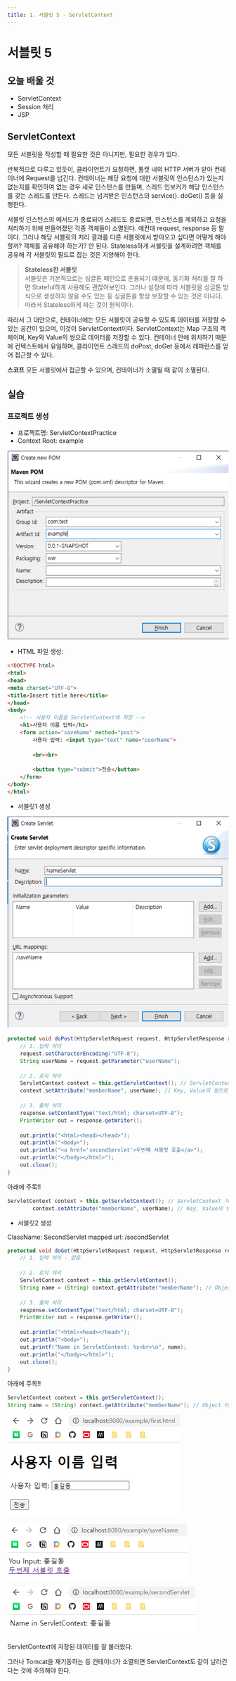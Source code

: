 ```yaml
---
title: 1. 서블릿 5 - ServletContext
---
```


# 서블릿 5

## 오늘 배울 것

- ServletContext
- Session 처리
- JSP

## ServletContext

모든 서블릿을 작성할 때 필요한 것은 아니지만, 필요한 경우가 있다.

반복적으로 다루고 있듯이, 클라이언트가 요청하면, 톰캣 내의 HTTP 서버가 받아 컨테이너에 Request를 넘긴다. 컨테이너는 해당 요청에 대한 서블릿의 인스턴스가 있는지 없는지를 확인하여 없는 경우 새로 인스턴스를 만들며, 스레드 인보커가 해당 인스턴스를 갖는 스레드를 만든다. 스레드는 넘겨받은 인스턴스의 service(). doGet() 등을 실행한다.

서블릿 인스턴스의 메서드가 종료되어 스레드도 종료되면, 인스턴스를 제외하고 요청을 처리하기 위해 만들어졌던 각종 객체들이 소멸된다. 예컨대 request, response 등 말이다. 그러나 해당 서블릿의 처리 결과를 다른 서블릿에서 받아오고 싶다면 어떻게 해야할까? 객체를 공유해야 하는가? 안 된다. Stateless하게 서블릿을 설계하려면 객체를 공유해 각 서블릿의 필드로 잡는 것은 지양해야 한다.

> **Stateless한 서블릿**  
> 서블릿은 기본적으로는 싱글톤 패턴으로 운용되기 떄문에, 동기화 처리를 잘 하면 Stateful하게 사용해도 괜찮아보인다. 그러나 설정에 따라 서블릿을 싱글톤 방식으로 생성하지 않을 수도 있는 등 싱글톤을 항상 보장할 수 있는 것은 아니다. 따라서 Stateless하게 짜는 것이 원칙이다.

따라서 그 대안으로, 컨테이너에는 모든 서블릿이 공유할 수 있도록 데이터를 저장할 수 있는 공간이 있으며, 이것이 ServletContext이다. ServletContext는 Map 구조의 객체이며, Key와 Value의 쌍으로 데이터를 저장할 수 있다. 컨테이너 안에 위치하기 때문에 컨텍스트에서 유일하며, 클라이언트 스레드의 doPost, doGet 등에서 레퍼런스를 얻어 접근할 수 있다.

**스코프** 모든 서블릿에서 접근할 수 있으며, 컨테이너가 소멸될 때 같이 소멸된다.

## 실습

### 프로젝트 생성

- 프로젝트명: ServletContextPractice
- Context Root: example

![ba7981f4a0cbad5bfb5451814f2f416e.png](Assets/ba7981f4a0cbad5bfb5451814f2f416e.png)

- HTML 파일 생성: 
```html
<!DOCTYPE html>
<html>
<head>
<meta charset="UTF-8">
<title>Insert title here</title>
</head>
<body>
	<!-- 사용자 이름을 ServletContext에 저장 -->
	<h1>사용자 이름 입력</h1>
	<form action="saveName" method="post">
		사용자 입력: <input type="text" name="userName">
		 
		<br><br>
		
		<button type="submit">전송</button>
	</form>
</body>
</html>
```

- 서블릿1 생성

![5a6f3fcdd4edd928a48b1029d672a863.png](Assets/5a6f3fcdd4edd928a48b1029d672a863.png)

```java
protected void doPost(HttpServletRequest request, HttpServletResponse response) throws ServletException, IOException {
    // 1. 입력 처리
    request.setCharacterEncoding("UTF-8");
    String userName = request.getParameter("userName");

    // 2. 로직 처리
    ServletContext context = this.getServletContext(); // ServletContext 가져오기
    context.setAttribute("memberName", userName); // Key, Value의 쌍으로 데이터 저장

    // 3. 출력 처리
    response.setContentType("text/html; charset=UTF-8");
    PrintWriter out = response.getWriter();

    out.println("<html><head></head>");
    out.println("<body>");
    out.println("<a href='secondServlet'>두번째 서블릿 호출</a>");
    out.println("</body></html>");
    out.close();
}
```

아래에 주목!!

```java
ServletContext context = this.getServletContext(); // ServletContext 가져오기
		context.setAttribute("memberName", userName); // Key, Value의 쌍으로 데이터 저장
```


- 서블릿2 생성

ClassName: SecondServlet
mapped url: /secondServlet

```java
protected void doGet(HttpServletRequest request, HttpServletResponse response) throws ServletException, IOException {
    // 1. 입력 처리 - 없음

    // 2. 로직 처리
    ServletContext context = this.getServletContext();
    String name = (String) context.getAttribute("memberName"); // Object 타입을 String으로 형변환

    // 3. 출력 처리
    response.setContentType("text/html; charset=UTF-8");
    PrintWriter out = response.getWriter();

    out.println("<html><head></head>");
    out.println("<body>");
    out.printf("Name in ServletContext: %s<br>\n", name);
    out.println("</body></html>");
    out.close();
}
```

아래에 주목!!

```java
ServletContext context = this.getServletContext();
String name = (String) context.getAttribute("memberName"); // Object 타입을 String으로 형변환
```

![edc2cad14f1a2de1b2604522127befe1.png](Assets/edc2cad14f1a2de1b2604522127befe1.png)

![203a5af0d7c2018faead3634293d7fb9.png](Assets/203a5af0d7c2018faead3634293d7fb9.png)

![3662187e2653e45be2488d27c38892d2.png](Assets/3662187e2653e45be2488d27c38892d2.png)
 
 ServletContext에 저장된 데이터를 잘 불러왔다.
 
 그러나 Tomcat을 재기동하는 등 컨테이너가 소멸되면 ServletContext도 같이 날라간다는 것에 주의해야 한다.
 
 
